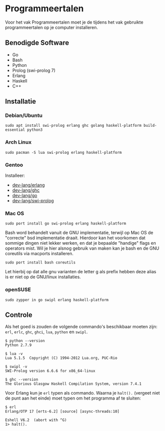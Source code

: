 # Programmeertalen

Voor het vak Programmeertalen moet je de tijdens het vak gebruikte programmeertalen op je computer installeren.

## Benodigde Software

* Go
* Bash
* Python
* Prolog (swi-prolog 7)
* Erlang
* Haskell
* C++

## Installatie

### Debian/Ubuntu

```
sudo apt install swi-prolog erlang ghc golang haskell-platform build-essential python3
```

### Arch Linux

```
sudo pacman -S lua swi-prolog erlang haskell-platform
```

### Gentoo

Installeer:

* [dev-lang/erlang](http://packages.gentoo.org/package/dev-lang/erlang)
* [dev-lang/ghc](http://packages.gentoo.org/package/dev-lang/ghc)
* [dev-lang/go](https://packages.gentoo.org/package/dev-lang/go)
* [dev-lang/swi-prolog](http://packages.gentoo.org/package/dev-lang/swi-prolog)

### Mac OS

```
sudo port install go swi-prolog erlang haskell-platform
```

Bash word behandelt vanuit de GNU implementatie, terwijl op Mac OS de "correcte" bsd implementatie draait. Hierdoor kan het voorkomen dat sommige dingen niet lekker werken, en dat je bepaalde "handige" flags en operators mist.
Wil je hier alsnog gebruik van maken kan je bash en de GNU coreutils via macports installeren.
```
sudo port install bash coreutils
```
Let hierbij op dat alle gnu varianten de letter g als prefix hebben deze alias is er niet op de GNU/linux installaties.

### openSUSE
```
sudo zypper in go swipl erlang haskell-platform
```

## Controle

Als het goed is zouden de volgende commando's beschikbaar moeten zijn: `erl`, `erlc`, `ghc`, `ghci`, `lua`, `python` en `swipl`.

```
$ python --version
Python 2.7.9

$ lua -v
Lua 5.1.5  Copyright (C) 1994-2012 Lua.org, PUC-Rio

$ swipl -v
SWI-Prolog version 6.6.6 for x86_64-linux

$ ghc --version
The Glorious Glasgow Haskell Compilation System, version 7.4.1
```

Voor Erlang kun je `erl` typen als commando. Waarna je `halt().` (vergeet niet de punt aan het einde) moet typen om het programma af te sluiten:

```
$ erl
Erlang/OTP 17 [erts-6.2] [source] [async-threads:10]

Eshell V6.2  (abort with ^G)
1> halt().
```

